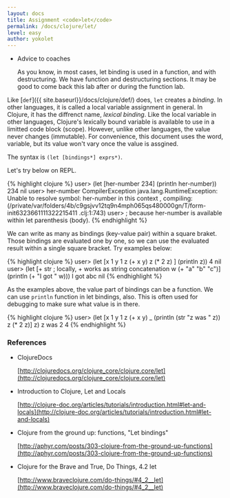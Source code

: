 ```yaml
---
layout: docs
title: Assignment <code>let</code>
permalink: /docs/clojure/let/
level: easy
author: yokolet
---
```


- Advice to coaches

    As you know, in most cases, let binding is used in a function, and with destructuring.
    We have function and destructuring sections.
    It may be good to come back this lab after or during the function lab.

Like [`def`]({{ site.baseurl}}/docs/clojure/def/) does, `let` creates a *binding*.
In other languages, it is called a local variable assignment in general.
In Clojure, it has the diffrenct name, *lexical binding*.
Like the local variable in other languages, Clojure's lexically bound variable is available to
use in a limitted code block (scope).
However, unlike other languages, the value never changes (immutable).
For convenience, this document uses the word, variable, but its value won't vary once the value is assgined.


The syntax is `(let [bindings*] exprs*)`.

Let's try below on REPL.

{% highlight clojure %}
user> (let [her-number 234] (println her-number))
234
nil
user> her-number
CompilerException java.lang.RuntimeException: Unable to resolve symbol: her-number in this context
, compiling:(/private/var/folders/4b/c9gsjvv12tq9n4mph065qs480000gn/T/form-init6323661111322215411
.clj:1:743)
user> ; because her-number is available within let parenthesis (body).
{% endhighlight %}

We can write as many as bindings (key-value pair) within a square braket.
Those bindings are evaluated one by one, so we can use the evaluated result
within a single square bracket. Try examples below:

{% highlight clojure %}
user> (let [x 1
            y 1
            z (+ x y)
            z (* 2 z) ] (println z))
4
nil
user> (let [+ str    ; locally, + works as string concatenation
            w (+ "a" "b" "c")]
        (println (+ "I got " w)))
I got abc
nil
{% endhighlight %}


As the examples above, the value part of bindings can be a function.
We can use `println` function in let bindings, also.
This is often used for debugging to make sure what value is in there.


{% highlight clojure %}
user> (let [x 1
            y 1
            z (+ x y)
            _ (println (str "z was " z))
            z (* 2 z)]
        z)
z was 2
4
{% endhighlight %}


### References

- ClojureDocs

    [http://clojuredocs.org/clojure_core/clojure.core/let](http://clojuredocs.org/clojure_core/clojure.core/let)

- Introduction to Clojure, Let and Locals

    [http://clojure-doc.org/articles/tutorials/introduction.html#let-and-locals](http://clojure-doc.org/articles/tutorials/introduction.html#let-and-locals)

- Clojure from the ground up: functions, "Let bindings"

    [http://aphyr.com/posts/303-clojure-from-the-ground-up-functions](http://aphyr.com/posts/303-clojure-from-the-ground-up-functions)

- Clojure for the Brave and True, Do Things, 4.2 let

    [http://www.braveclojure.com/do-things/#4_2__let](http://www.braveclojure.com/do-things/#4_2__let)